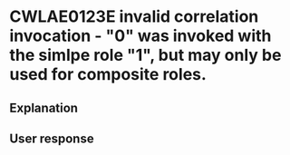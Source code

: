 # CWLAE0123E invalid correlation invocation - "0" was invoked with the simlpe role "1", but may only be used for composite roles.

## Explanation

## User response
